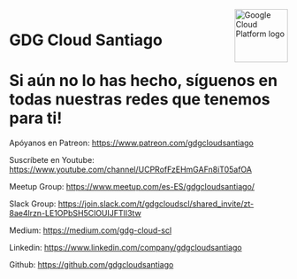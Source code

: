 <img src="https://avatars1.githubusercontent.com/u/48249676?s=200&v=4" alt="Google Cloud Platform logo" title="Google Cloud Platform" align="right" height="96" width="96"/>

# GDG Cloud Santiago 

# Si aún no lo has hecho, síguenos en todas nuestras redes que tenemos para ti!

Apóyanos en Patreon: https://www.patreon.com/gdgcloudsantiago

Suscríbete en Youtube: https://www.youtube.com/channel/UCPRofFzEHmGAFn8iT05afOA 


Meetup Group: https://www.meetup.com/es-ES/gdgcloudsantiago/

Slack Group: https://join.slack.com/t/gdgcloudscl/shared_invite/zt-8ae4lrzn-LE1OPbSH5ClOUIJFTlI3tw

Medium: https://medium.com/gdg-cloud-scl

Linkedin: https://www.linkedin.com/company/gdgcloudsantiago

Github: https://github.com/gdgcloudsantiago
